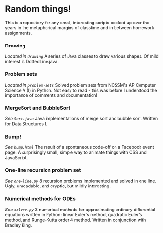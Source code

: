 Random things!
==============

This is a repository for any small, interesting scripts cooked up over the years in the metaphorical margins of classtime and in between homework assignments.



### Drawing ###

_Located in `drawing`_
A series of Java classes to draw various shapes. Of mild interest is DottedLine.java.



### Problem sets ###

_Located in `problem-sets`_
Solved problem sets from NCSSM's AP Computer Science A (I) in Python. Not easy to read - this was before I understood the importance of comments and documentation!



### MergeSort and BubbleSort ###

_See `Sort.java`_
Java implementations of merge sort and bubble sort. Written for Data Structures I.



### Bump! ###

_See `bump.html`_
The result of a spontaneous code-off on a Facebook event page. A surprisingly small, simple way to animate things with CSS and JavaScript.



### One-line recursion problem set ###

_See `one-line.py`_
8 recursion problems implemented and solved in one line. Ugly, unreadable, and cryptic, but mildly interesting.



### Numerical methods for ODEs ###

_See `solver.py`_
3 numerical methods for approximating ordinary differential equations written in Python: linear Euler's method, quadratic Euler's method, and Runge-Kutta order 4 method. Written in conjunction with Bradley King.
